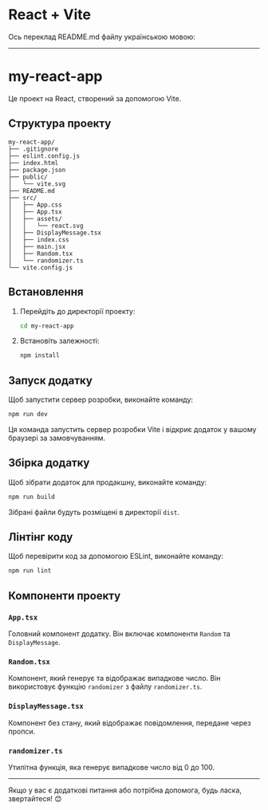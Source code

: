 # React + Vite

Ось переклад README.md файлу українською мовою:

---

# my-react-app

Це проект на React, створений за допомогою Vite.

## Структура проекту

```
my-react-app/
├── .gitignore
├── eslint.config.js
├── index.html
├── package.json
├── public/
│   └── vite.svg
├── README.md
├── src/
│   ├── App.css
│   ├── App.tsx
│   ├── assets/
│   │   └── react.svg
│   ├── DisplayMessage.tsx
│   ├── index.css
│   ├── main.jsx
│   ├── Random.tsx
│   └── randomizer.ts
└── vite.config.js
```

## Встановлення

1. Перейдіть до директорії проекту:

   ```bash
   cd my-react-app
   ```

2. Встановіть залежності:

   ```bash
   npm install
   ```

## Запуск додатку

Щоб запустити сервер розробки, виконайте команду:

```bash
npm run dev
```

Ця команда запустить сервер розробки Vite і відкриє додаток у вашому браузері за замовчуванням.

## Збірка додатку

Щоб зібрати додаток для продакшну, виконайте команду:

```bash
npm run build
```

Зібрані файли будуть розміщені в директорії `dist`.

## Лінтінг коду

Щоб перевірити код за допомогою ESLint, виконайте команду:

```bash
npm run lint
```

## Компоненти проекту

### `App.tsx`

Головний компонент додатку. Він включає компоненти `Random` та `DisplayMessage`.

### `Random.tsx`

Компонент, який генерує та відображає випадкове число. Він використовує функцію `randomizer` з файлу `randomizer.ts`.

### `DisplayMessage.tsx`

Компонент без стану, який відображає повідомлення, передане через пропси.

### `randomizer.ts`

Утилітна функція, яка генерує випадкове число від 0 до 100.

---

Якщо у вас є додаткові питання або потрібна допомога, будь ласка, звертайтеся! 😊
